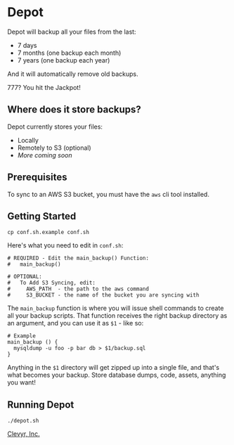 # Depot

Depot will backup all your files from the last:
  * 7 days
  * 7 months (one backup each month)
  * 7 years (one backup each year)

And it will automatically remove old backups.

777? You hit the Jackpot!

## Where does it store backups?

Depot currently stores your files:
  * Locally
  * Remotely to S3 (optional)
  * *More coming soon*


## Prerequisites

To sync to an AWS S3 bucket, you must have the `aws` cli tool installed.

## Getting Started

```
cp conf.sh.example conf.sh
```

Here's what you need to edit in `conf.sh`:

```
# REQUIRED - Edit the main_backup() Function:
#   main_backup()

# OPTIONAL:
#   To Add S3 Syncing, edit:
#     AWS_PATH  - the path to the aws command
#     S3_BUCKET - the name of the bucket you are syncing with
```

The `main_backup` function is where you will issue shell commands to create
all your backup scripts. That function receives the right backup directory as an
argument, and you can use it as `$1` - like so:

```
# Example
main_backup () {
  mysqldump -u foo -p bar db > $1/backup.sql
}
```

Anything in the `$1` directory will get zipped up into a single file, and that's
what becomes your backup. Store database dumps, code, assets, anything you want!

## Running Depot
```
./depot.sh
```

[Clevyr, Inc.](https://clevyr.com)
